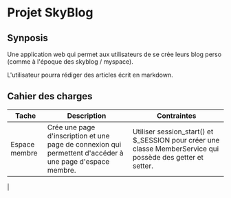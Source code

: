 # Projet SkyBlog

## Synposis
Une application web qui permet aux utilisateurs de se crée leurs blog perso (comme à l'époque des skyblog / myspace).

L'utilisateur pourra rédiger des articles écrit en markdown.

## Cahier des charges

|Tache|Description|Contraintes|
|-|-|-|
|Espace membre| Crée une page d'inscription et une page de connexion qui permettent d'accéder à une page d'espace membre.|Utiliser session_start() et $_SESSION pour créer une classe MemberService qui possède des getter et setter.|
| 